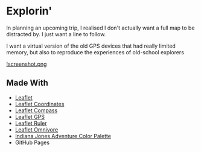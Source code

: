# Explorin'

In planning an upcoming trip, I realised I don't actually want a full map to be distracted by.  I just want a line to follow.

I want a virtual version of the old GPS devices that had really limited memory, but also to reproduce the experiences of old-school explorers

[!screenshot.png](screenshot.png)

## Made With

* [Leaflet](https://leafletjs.com/)
* [Leaflet Coordinates](https://github.com/MrMufflon/Leaflet.Coordinates)
* [Leaflet Compass](https://github.com/stefanocudini/leaflet-compass)
* [Leaflet GPS](https://github.com/stefanocudini/leaflet-gps)
* [Leaflet Ruler](https://github.com/gokertanrisever/leaflet-ruler)
* [Leaflet Omnivore](https://github.com/mapbox/leaflet-omnivore)
* [Indiana Jones Adventure Color Palette](https://www.color-hex.com/color-palette/13932)
* GitHub Pages
